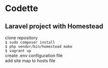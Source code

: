 # Codette

## Laravel project with Homestead

clone repository<br>
`$ sudo composer install`<br>
`$ php vendor/bin/homestead make`<br>
`$ vagrant up`<br>
create .env configuration file<br>
add site map to hosts file<br>
